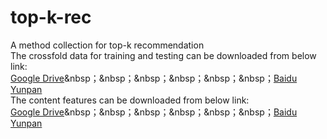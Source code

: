 # top-k-rec
A method collection for top-k recommendation</br>
The crossfold data for training and testing can be downloaded from below link:</br>
<a href="https://drive.google.com/open?id=0Bz6bXb44ws2WcGtyNGltajJTcWc">Google Drive</a>&nbsp；&nbsp；&nbsp；&nbsp；&nbsp；&nbsp；<a href="http://pan.baidu.com/s/1jHPBVgy">Baidu Yunpan</a></br>
The content features can be downloaded from below link:</br>
<a href="https://drive.google.com/open?id=0Bz6bXb44ws2WUXBuVGwzNDBlQXM">Google Drive</a>&nbsp；&nbsp；&nbsp；&nbsp；&nbsp；&nbsp；<a href="">Baidu Yunpan</a></br>

